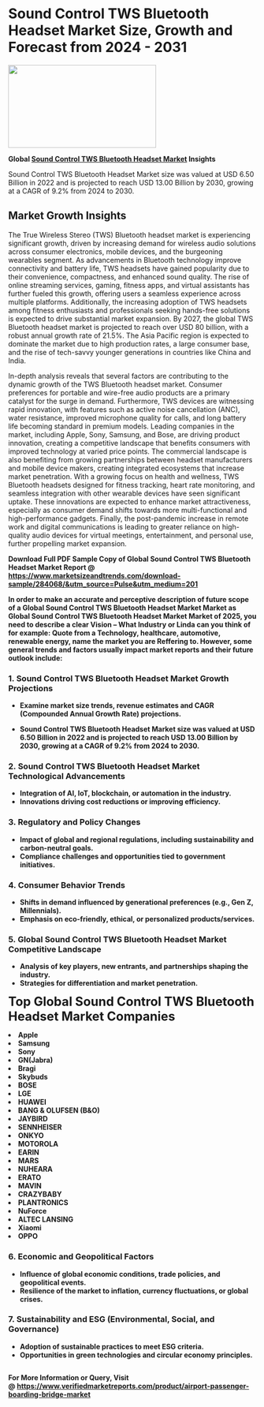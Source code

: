 <H1>Sound Control TWS Bluetooth Headset Market Size, Growth and Forecast from 2024 - 2031</H1><img class="aligncenter size-medium wp-image-584254" src="https://thirdeyenews.in/wp-content/uploads/2024/09/Global-Market-Research-300x168.jpeg" alt="" width="300" height="168" /><p><strong>Global&nbsp;<a href="https://www.marketsizeandtrends.com/download-sample/284068/&amp;utm_source=Pulse&amp;utm_medium=201">Sound Control TWS Bluetooth Headset Market</a> Insights</strong></p><p>Sound Control TWS Bluetooth Headset Market size was valued at USD 6.50 Billion in 2022 and is projected to reach USD 13.00 Billion by 2030, growing at a CAGR of 9.2% from 2024 to 2030.</p><p><h2>Market Growth Insights</h2> <p>The True Wireless Stereo (TWS) Bluetooth headset market is experiencing significant growth, driven by increasing demand for wireless audio solutions across consumer electronics, mobile devices, and the burgeoning wearables segment. As advancements in Bluetooth technology improve connectivity and battery life, TWS headsets have gained popularity due to their convenience, compactness, and enhanced sound quality. The rise of online streaming services, gaming, fitness apps, and virtual assistants has further fueled this growth, offering users a seamless experience across multiple platforms. Additionally, the increasing adoption of TWS headsets among fitness enthusiasts and professionals seeking hands-free solutions is expected to drive substantial market expansion. By 2027, the global TWS Bluetooth headset market is projected to reach over USD 80 billion, with a robust annual growth rate of 21.5%. The Asia Pacific region is expected to dominate the market due to high production rates, a large consumer base, and the rise of tech-savvy younger generations in countries like China and India. </p> <p><strong></strong></p> <p>In-depth analysis reveals that several factors are contributing to the dynamic growth of the TWS Bluetooth headset market. Consumer preferences for portable and wire-free audio products are a primary catalyst for the surge in demand. Furthermore, TWS devices are witnessing rapid innovation, with features such as active noise cancellation (ANC), water resistance, improved microphone quality for calls, and long battery life becoming standard in premium models. Leading companies in the market, including Apple, Sony, Samsung, and Bose, are driving product innovation, creating a competitive landscape that benefits consumers with improved technology at varied price points. The commercial landscape is also benefiting from growing partnerships between headset manufacturers and mobile device makers, creating integrated ecosystems that increase market penetration. With a growing focus on health and wellness, TWS Bluetooth headsets designed for fitness tracking, heart rate monitoring, and seamless integration with other wearable devices have seen significant uptake. These innovations are expected to enhance market attractiveness, especially as consumer demand shifts towards more multi-functional and high-performance gadgets. Finally, the post-pandemic increase in remote work and digital communications is leading to greater reliance on high-quality audio devices for virtual meetings, entertainment, and personal use, further propelling market expansion. </p> <p><strong></p><p><span class=""><strong>Download Full PDF Sample Copy of Global Sound Control TWS Bluetooth Headset Market Report</strong> @ <a href="https://www.marketsizeandtrends.com/download-sample/284068/&amp;utm_source=Pulse&amp;utm_medium=201" target="_blank">https://www.marketsizeandtrends.com/download-sample/284068/&amp;utm_source=Pulse&amp;utm_medium=201</a></span></p><p>In order to make an accurate and perceptive description of future scope of a Global&nbsp;Sound Control TWS Bluetooth Headset Market Market as Global&nbsp;Sound Control TWS Bluetooth Headset Market Market of 2025, you need to describe a clear Vision &ndash; What Industry or Linda can you think of for example: Quote from a Technology, healthcare, automotive, renewable energy, name the market you are Reffering to. However, some general trends and factors usually impact market reports and their future outlook include:</p><h3>1.&nbsp;<strong>Sound Control TWS Bluetooth Headset Market Growth Projections</strong></h3><ul><li>Examine market size trends, revenue estimates and CAGR (Compounded Annual Growth Rate) projections.</li><li><p>Sound Control TWS Bluetooth Headset Market size was valued at USD 6.50 Billion in 2022 and is projected to reach USD 13.00 Billion by 2030, growing at a CAGR of 9.2% from 2024 to 2030.</p></li></ul><h3>2.&nbsp;<strong>Sound Control TWS Bluetooth Headset Market Technological Advancements</strong></h3><ul><li>Integration of AI, IoT, blockchain, or automation in the industry.</li><li>Innovations driving cost reductions or improving efficiency.</li></ul><h3>3.&nbsp;<strong>Regulatory and Policy Changes</strong></h3><ul><li>Impact of global and regional regulations, including sustainability and carbon-neutral goals.</li><li>Compliance challenges and opportunities tied to government initiatives.</li></ul><h3>4.&nbsp;<strong>Consumer Behavior Trends</strong></h3><ul><li>Shifts in demand influenced by generational preferences (e.g., Gen Z, Millennials).</li><li>Emphasis on eco-friendly, ethical, or personalized products/services.</li></ul><h3>5.&nbsp;<strong>Global Sound Control TWS Bluetooth Headset Market Competitive Landscape</strong></h3><ul><li>Analysis of key players, new entrants, and partnerships shaping the industry.</li><li>Strategies for differentiation and market penetration.</li></ul><p data-pm-slice="1 1 []"><span style="color: inherit; font-family: inherit; font-size: 25px;">Top Global Sound Control TWS Bluetooth Headset Market Companies</span></p><div class="" data-test-id=""><p><li>Apple</li><li> Samsung</li><li> Sony</li><li> GN(Jabra)</li><li> Bragi</li><li> Skybuds</li><li> BOSE</li><li> LGE</li><li> HUAWEI</li><li> BANG & OLUFSEN (B&O)</li><li> JAYBIRD</li><li> SENNHEISER</li><li> ONKYO</li><li> MOTOROLA</li><li> EARIN</li><li> MARS</li><li> NUHEARA</li><li> ERATO</li><li> MAVIN</li><li> CRAZYBABY</li><li> PLANTRONICS</li><li> NuForce</li><li> ALTEC LANSING</li><li> Xiaomi</li><li> OPPO</li></p></div><h3>6.&nbsp;<strong>Economic and Geopolitical Factors</strong></h3><ul><li>Influence of global economic conditions, trade policies, and geopolitical events.</li><li>Resilience of the market to inflation, currency fluctuations, or global crises.</li></ul><h3>7.&nbsp;<strong>Sustainability and ESG (Environmental, Social, and Governance)</strong></h3><ul><li>Adoption of sustainable practices to meet ESG criteria.</li><li>Opportunities in green technologies and circular economy principles.</li></ul><h2><strong style="font-size: 14px;">For More Information or Query, Visit @&nbsp;</strong><a style="background-color: #ffffff; font-size: 14px;" href="https://www.marketsizeandtrends.com/report/sound-control-tws-bluetooth-headset-market/" target="_blank">https://www.verifiedmarketreports.com/product/airport-passenger-boarding-bridge-market</a></h2>
